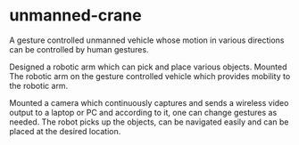 # unmanned-crane
A gesture controlled unmanned vehicle whose motion in various directions can be controlled by human gestures.

Designed a robotic arm which can pick and place various objects. Mounted The robotic arm on the gesture controlled vehicle which provides mobility to the robotic arm.

Mounted a camera which continuously captures and sends a wireless video output to a laptop or PC and according to it, one can change gestures as needed. The robot picks up the objects, can be navigated easily and can be placed at the desired location.
